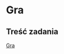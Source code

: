 # Gra

## Treść zadania

[Gra](https://szkopul.edu.pl/problemset/problem/4mifOXpNfD8knfv6aU62MQ_r/site/?key=statement)